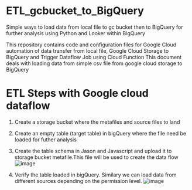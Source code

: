 # ETL_gcbucket_to_BigQuery
Simple ways to load data from local file to gc bucket then to BigQuery for further analysis using Python and Looker within BigQuery 

This repository contains code and configuration files for Google Cloud automation of data transfer from local file, Google Cloud Storage to BigQuery and Trigger Dataflow Job using Cloud Function
This document deals with loading data from simple csv file from google cloud storage to BigQuery
# ETL Steps with Google cloud dataflow 
1. Create a storage bucket where the metafiles and source files to land
2. Create an empty table (target table) in bigQuery where the file need be loaded for futher analysis
3. Create the table schema in Jason and Javascript and upload it to storage bucket metafile.This file will be used to create the data flow 
![image](https://github.com/user-attachments/assets/bffab0ec-49f6-40d5-808e-6afc258e6bcf)

4. Verify the table loaded in bigQuery. Similary we can load data from different sources depending on the permission level.
![image](https://github.com/user-attachments/assets/654d8cdd-570a-4d9a-bba0-aafb82ebe859)



